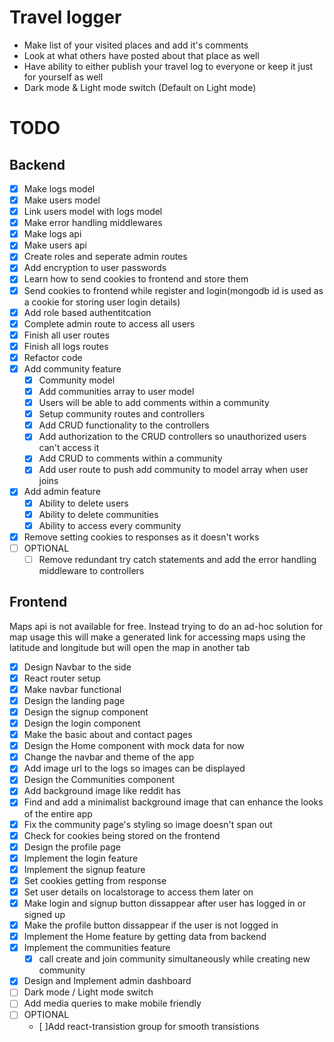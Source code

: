 # Travel logger

-   Make list of your visited places and add it's comments
-   Look at what others have posted about that place as well
-   Have ability to either publish your travel log to everyone or keep it just for yourself as well
-   Dark mode & Light mode switch (Default on Light mode)

# TODO

## Backend

-   [x] Make logs model
-   [x] Make users model
-   [x] Link users model with logs model
-   [x] Make error handling middlewares
-   [x] Make logs api
-   [x] Make users api
-   [x] Create roles and seperate admin routes
-   [x] Add encryption to user passwords
-   [x] Learn how to send cookies to frontend and store them
-   [x] Send cookies to frontend while register and login(mongodb id is used as a cookie for storing user login details)
-   [x] Add role based authentitcation
-   [x] Complete admin route to access all users
-   [x] Finish all user routes
-   [x] Finish all logs routes
-   [x] Refactor code
-   [x] Add community feature
    -   [x] Community model
    -   [x] Add communities array to user model
    -   [x] Users will be able to add comments within a community
    -   [x] Setup community routes and controllers
    -   [x] Add CRUD functionality to the controllers
    -   [x] Add authorization to the CRUD controllers so unauthorized users can't access it
    -   [x] Add CRUD to comments within a community
    -   [x] Add user route to push add community to model array when user joins
-   [x] Add admin feature
    -   [x] Ability to delete users
    -   [x] Ability to delete communities
    -   [x] Ability to access every community
-   [x] Remove setting cookies to responses as it doesn't works
-   [ ] OPTIONAL
    -   [ ] Remove redundant try catch statements and add the error handling middleware to controllers

## Frontend

Maps api is not available for free. Instead trying to do an ad-hoc solution for map usage this will make a generated link for accessing maps using the latitude and longitude but will open the map in another tab

-   [x] Design Navbar to the side
-   [x] React router setup
-   [x] Make navbar functional
-   [x] Design the landing page
-   [x] Design the signup component
-   [x] Design the login component
-   [x] Make the basic about and contact pages
-   [x] Design the Home component with mock data for now
-   [x] Change the navbar and theme of the app
-   [x] Add image url to the logs so images can be displayed
-   [x] Design the Communities component
-   [x] Add background image like reddit has
-   [x] Find and add a minimalist background image that can enhance the looks of the entire app
-   [x] Fix the community page's styling so image doesn't span out
-   [x] Check for cookies being stored on the frontend
-   [x] Design the profile page
-   [x] Implement the login feature
-   [x] Implement the signup feature
-   [x] Set cookies getting from response
-   [x] Set user details on localstorage to access them later on
-   [x] Make login and signup button dissappear after user has logged in or signed up
-   [x] Make the profile button dissappear if the user is not logged in
-   [x] Implement the Home feature by getting data from backend
-   [x] Implement the communities feature
    -   [x] call create and join community simultaneously while creating new community
-   [x] Design and Implement admin dashboard
-   [ ] Dark mode / Light mode switch
-   [ ] Add media queries to make mobile friendly
-   [ ] OPTIONAL
    -   [ ]Add react-transistion group for smooth transistions
